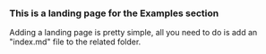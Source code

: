 ### This is a landing page for the Examples section

Adding a landing page is pretty simple, all you need to do is add an "index.md" file to the related folder.
